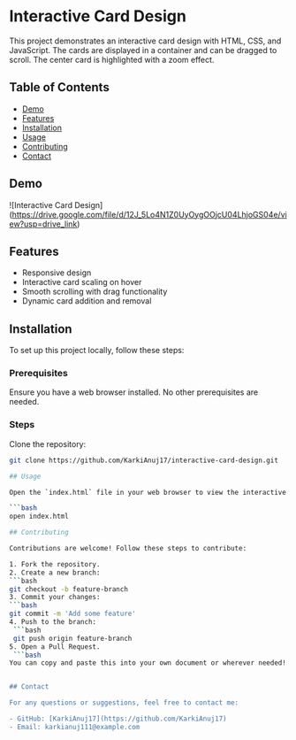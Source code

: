 # Interactive Card Design

This project demonstrates an interactive card design with HTML, CSS, and JavaScript. The cards are displayed in a container and can be dragged to scroll. The center card is highlighted with a zoom effect.

## Table of Contents

- [Demo](#demo)
- [Features](#features)
- [Installation](#installation)
- [Usage](#usage)
- [Contributing](#contributing)
- [Contact](#contact)

## Demo

![Interactive Card Design] (https://drive.google.com/file/d/12J_5Lo4N1Z0UyOygOOjcU04LhjoGS04e/view?usp=drive_link)

## Features

- Responsive design
- Interactive card scaling on hover
- Smooth scrolling with drag functionality
- Dynamic card addition and removal

## Installation

To set up this project locally, follow these steps:

### Prerequisites

Ensure you have a web browser installed. No other prerequisites are needed.

### Steps

 Clone the repository:
   ```bash
   git clone https://github.com/KarkiAnuj17/interactive-card-design.git

## Usage

Open the `index.html` file in your web browser to view the interactive card design:

```bash
open index.html

## Contributing

Contributions are welcome! Follow these steps to contribute:

1. Fork the repository.
2. Create a new branch:
   ```bash
   git checkout -b feature-branch
3. Commit your changes:
   ```bash
   git commit -m 'Add some feature'
4. Push to the branch:
    ```bash
    git push origin feature-branch
5. Open a Pull Request.
    ```bash 
You can copy and paste this into your own document or wherever needed! Let me know if you'd like help formatting or editing it further. 😊


## Contact

For any questions or suggestions, feel free to contact me:

- GitHub: [KarkiAnuj17](https://github.com/KarkiAnuj17)
- Email: karkianuj111@example.com
